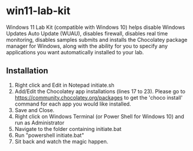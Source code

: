 # win11-lab-kit
Windows 11 Lab Kit (compatible with Windows 10) helps disable Windows Updates Auto Update (WUAU), disables firewall, disables real time monitoring, disables samples submits and installs the Chocolatey package manager for Windows, along with the ability for you to specify any applications you want automatically installed to your lab.

## Installation
1. Right click and Edit in Notepad initiate.sh
2. Add/Edit the Chocolatey app installations (lines 17 to 23). Please go to https://community.chocolatey.org/packages to get the 'choco install' command for each app you would like installed.
3. Save and Close.
4. Right click on Windows Terminal (or Power Shell for Windows 10) and run as Administrator
5. Navigate to the folder containing initiate.bat
6. Run "powershell initiate.bat"
7. Sit back and watch the magic happen.
